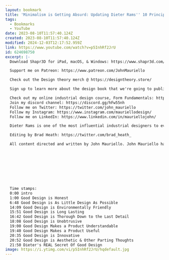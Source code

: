 ```yaml
---
layout: bookmark
title: 'Minimalism is Getting Absurd: Updating Dieter Rams'' 10 Principles'
tags:
  - Bookmarks
  - YouTube
date: 2023-08-10T11:57:40.124Z
created: 2023-08-10T11:57:40.124Z
modified: 2024-12-03T12:17:52.959Z
link: https://www.youtube.com/watch?v=p5InhRf2JrU
id: 624698750
excerpt: |-
  Download Shapr3D for iPad, macOS, & Windows: https://www.shapr3d.com/download?utm_source=social&utm_medium=youtube&utm_campaign=designtheory  to get 10% off with code "DesignTheory10"

  Support me on Patreon: https://www.patreon.com/JohnMauriello

  Check out the Design theory merch @ https://designtheory.store/ 

  Sign up to learn more about the design book that we're going to publish: https://www.studioello.com/mail

  Check out my online industrial design course, Form Fundamentals: https://bit.ly/335vsqO 
  Join my discord channel: https://discord.gg/hFw55nh
  Follow me on Twitter: https://twitter.com/john_mauriello
  Follow my Instagram: https://www.instagram.com/mauriellodesign/
  Follow me on LinkedIn: https://www.linkedin.com/in/mauriellojohn/

  Dieter Rams is one of the most influential industrial designers to ever live. Even if you don’t know who he is, you probably use products that were inspired by his thinking everyday. He wrote the Ten Principles for Good Design, and they’re basically like the design bible. Designers must never question them. So that’s exactly what we’re going to do now.

  Editing by Brad Heath: https://twitter.com/brad_heath_

  All content directed and written by John Mauriello. John Mauriello has been working professionally as an industrial designer since 2010. He is an Adjunct Professor of industrial design at California College of the Arts.









  Time stamps: 
  0:00 intro
  1:00 Good Design is Honest
  6:48 Good Design is As Little Design As Possible
  14:09 Good Design is Environmentally Friendly
  15:51 Good Design is Long Lasting
  16:42 Good Design is Thorough Down to the Last Detail
  18:08 Good Design is Unobtrusive
  19:00 Good Design Makes a Product Understandable
  19:40 Good Design Makes a Product Useful
  20:35 Good Design is Innovative
  20:52 Good Design is Aesthetic & Other Parting Thoughts 
  21:50 Dieter's REAL Secret Of Good Design
image: https://i.ytimg.com/vi/p5InhRf2JrU/hqdefault.jpg
---
```

